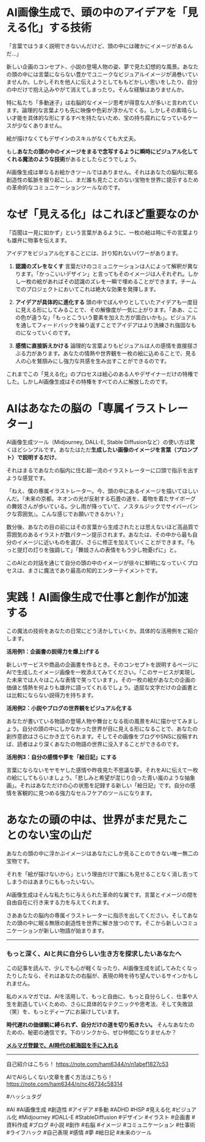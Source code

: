 
# AI画像生成で、頭の中のアイデアを「見える化」する技術

「言葉ではうまく説明できないんだけど、頭の中には確かにイメージがあるんだ…」

新しい企画のコンセプト、小説の登場人物の姿、夢で見た幻想的な風景。あなたの頭の中には言葉にならない豊かでユニークなビジュアルイメージが渦巻いていませんか。しかしそれを他人に伝えようとしてももどかしい思いをしたり、自分の中だけで抱え込みやがて消えてしまったり。そんな経験はありませんか。

特に私たち「多動迷子」は右脳的なイメージ思考が得意な人が多いと言われています。論理的な言葉よりも先に映像や色彩が浮かんでくる。しかしその素晴らしい才能を具体的な形にするすべを持たないため、宝の持ち腐れになっているケースが少なくありません。

絵が描けなくてもデザインのスキルがなくても大丈夫。

もし**あなたの頭の中のイメージをまるで念写するように瞬時にビジュアル化してくれる魔法のような技術**があるとしたらどうでしょう。

AI画像生成は単なるお絵かきツールではありません。それはあなたの脳内に眠る創造性の鉱脈を掘り起こし、まだ誰も見たことのない宝物を世界に提示するための革命的なコミュニケーションツールなのです。

# なぜ「見える化」はこれほど重要なのか

「百聞は一見に如かず」という言葉があるように、一枚の絵は時に千の言葉よりも雄弁に物事を伝えます。

アイデアをビジュアル化することには、計り知れないパワーがあります。

1.  **認識のズレをなくす**
    言葉だけのコミュニケーションは人によって解釈が異なります。「かっこいいデザイン」と言ってもそのイメージは人それぞれ。しかし一枚の絵があればその認識のズレを一瞬で埋めることができます。チームでのプロジェクトにおいてこれは絶大な効果を発揮します。

2.  **アイデアが具体的に進化する**
    頭の中でぼんやりとしていたアイデアも一度目に見える形にしてみることで、その解像度が一気に上がります。「ああ、ここの色が違うな」「もっとこういう要素を加えた方が面白いかも」。ビジュアルを通してフィードバックを繰り返すことでアイデアはより洗練され強固なものになっていくのです。

3.  **感情に直接訴えかける**
    論理的な言葉よりもビジュアルは人の感情を直接揺さぶる力があります。あなたの情熱や世界観を一枚の絵に込めることで、見る人の心を鷲掴みにし強力な共感を生み出すことができるのです。

これまでこの「見える化」のプロセスは絵心のある人やデザイナーだけの特権でした。しかしAI画像生成はその特権をすべての人に解放したのです。

# AIはあなたの脳の「専属イラストレーター」

AI画像生成ツール（Midjourney, DALL-E, Stable Diffusionなど）の使い方は驚くほどシンプルです。あなたはただ**生成したい画像のイメージを言葉（プロンプト）で説明するだけ**。

それはまるであなたの脳内に住む超一流のイラストレーターに口頭で指示を出すような感覚です。

「ねえ、僕の専属イラストレーター。今、頭の中にあるイメージを描いてほしいんだ。『未来の京都。ネオンの光が反射する石畳の道を、着物を着たサイボーグの舞妓さんが歩いている。少し雨が降っていて、ノスタルジックでサイバーパンクな雰囲気』。こんな感じでお願いできるかい？」

数分後、あなたの目の前にはその言葉から生成されたとは思えないほど高品質で雰囲気のあるイラストが数パターン提示されます。あなたは、その中から最も自分のイメージに近いものを選び、さらに修正を加えていくことができます。「もっと提灯の灯りを強調して」「舞妓さんの表情をもう少し物憂げに」と。

このAIとの対話を通じて自分の頭の中のイメージが徐々に鮮明になっていくプロセスは、まさに魔法であり最高の知的エンターテイメントです。

# 実践！AI画像生成で仕事と創作が加速する

この魔法の技術をあなたの日常にどう活かしていくか。具体的な活用例をご紹介します。

**活用例1：企画書の説得力を爆上げする**

新しいサービスや商品の企画書を作るとき。そのコンセプトを説明するページにAIで生成したイメージ画像を一枚添えてみてください。「このサービスが実現した未来では人々はこんな表情で笑っています」。その一枚の絵があなたの企画の価値と情熱を何よりも雄弁に語ってくれるでしょう。退屈な文字だけの企画書とは比較にならない説得力を持ちます。

**活用例2：小説やブログの世界観をビジュアル化する**

あなたが書いている物語の登場人物や舞台となる街の風景をAIに描かせてみましょう。自分の頭の中にしかなかった世界が目に見える形になることで、あなたの創作意欲はさらにかき立てられます。そしてその画像をブログやSNSに投稿すれば、読者はより深くあなたの物語の世界に没入することができるのです。

**活用例3：自分の感情や夢を「絵日記」にする**

言葉にならないモヤモヤした感情や昨夜見た不思議な夢。それをAIに伝えて一枚の絵にしてもらいましょう。「悲しみと希望が混じり合った青い嵐のような抽象画」。それはあなただけの心の状態を記録する新しい「絵日記」です。自分の感情を客観的に見つめる強力なセルフケアのツールになります。

# あなたの頭の中は、世界がまだ見たことのない宝の山だ

あなたの頭の中に浮かぶイメージはあなたにしか見ることのできない唯一無二の宝物です。

それを「絵が描けないから」という理由だけで誰にも見せることなく消し去ってしまうのはあまりにももったいない。

AI画像生成はそんな私たちに与えられた革命的な翼です。言葉とイメージの間を自由自在に行き来する力を与えてくれます。

さああなたの脳内の専属イラストレーターに指示を出してください。そしてあなたの頭の中に眠る無限の創造性を世界に解き放つのです。そこから新しいコミュニケーションが新しい物語が始まります。

---

### もっと深く、AIと共に自分らしい生き方を探求したいあなたへ

この記事を読んで、少しでも心が軽くなったり、AI画像生成を試してみたくなったりしたなら、それはあなたの右脳が、表現の時を待ち望んでいるサインかもしれません。

私のメルマガでは、AIを活用して、もっと自由に、もっと自分らしく、仕事や人生を創造していくための、さらに具体的なテクニックや思考法、そして失敗談（笑）を、もっとディープにお届けしています。

**時代遅れの価値観に縛られず、自分だけの道を切り拓きたい。** そんなあなたのための、秘密の通信です。下のリンクから、ぜひ仲間になりませんか？

**[メルマガ登録で、AI時代の航海図を手に入れる](https://pessham.com/)**

---

自己紹介はこちら！
https://note.com/ham6344/n/n1abef1827c53

AIでAIらしくない文章を書く方法はこちら！
https://note.com/ham6344/n/nc46734c58314

#ハッシュタグ

#AI #AI画像生成 #創造性 #アイデア #多動 #ADHD #HSP #見える化 #ビジュアル化 #Midjourney #DALL-E #StableDiffusion #デザイン #イラスト #企画書 #資料作成 #ブログ #小説 #創作 #右脳 #イメージ #コミュニケーション #仕事術 #ライフハック #自己表現 #感情 #夢 #絵日記 #未来のツール
